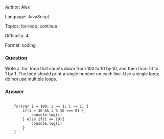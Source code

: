 <p><em>Author:</em> <span class="author">Alex</span></p>
<p>Language: <span class="language">JavaScript</span></p>
<p>Topics: <span class="author">for-loop, continue</span></p>
<p>Difficulty: <span class="author">4</span></p>
<p>Format: <span class="author">coding</span></p>


<h3 class='question-header'>Question</h3>
<p class='question-text'>Write a `for` loop that counts down from 100 to 10 by 10, and then from 10 to 1 by 1.  The loop should print a single number on each line.  Use a single loop; do not use multiple loops.</p>

<h3 class='answer-header'>Answer</h3>
<pre><code class='answer-text'>
	for(var i = 100; i >= 1; i -= 1) {
		if(i > 10 && i % 10 === 0) {
			console.log(i)
		} else if(i <= 10){
			console.log(i)
		}
	}
</code></pre>